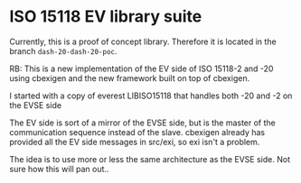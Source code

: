 ISO 15118 EV library suite
=======================

Currently, this is a proof of concept library.  Therefore it is located
in the branch `dash-20-dash-20-poc`.

RB:
This is a new implementation of the EV side of ISO 15118-2 and -20 using cbexigen and the new framework built on top of cbexigen.

I started with a copy of everest LIBISO15118 that handles both -20 and -2 on the EVSE side

The EV side is sort of a mirror of the EVSE side, but is the master of the communication sequence instead of the slave.
cbexigen already has provided all the EV side messages in src/exi, so exi isn't a problem.

The idea is to use more or less the same architecture as the EVSE side. Not sure how this will pan out..